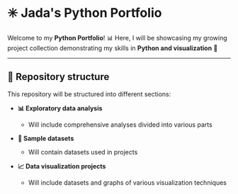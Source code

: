 # ✳️ Jada's Python Portfolio  

Welcome to my **Python Portfolio**! 📊  Here, I will be showcasing my growing project collection demonstrating my skills in **Python and visualization** 🌟  

---

## 📂 Repository structure  

This repository will be structured into different sections:  

- **📊 Exploratory data analysis**  
  - Will include comprehensive analyses divided into various parts 

- **📂 Sample datasets**  
  - Will contain datasets used in projects

- **📈 Data visualization projects**  
  - Will include datasets and graphs of various visualization techniques
